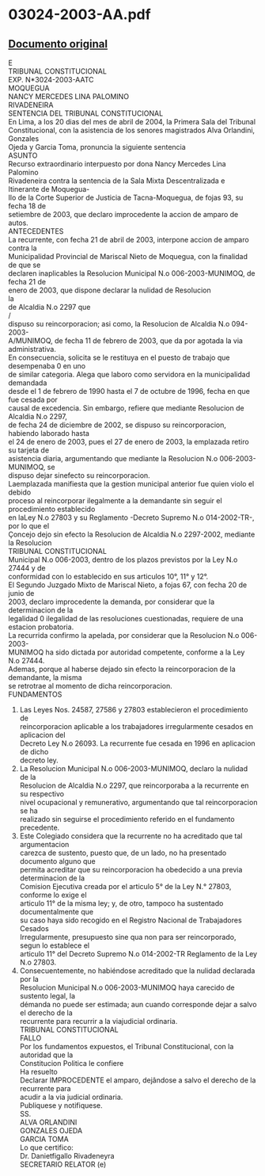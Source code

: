 
03024-2003-AA.pdf
=================
  
[Documento original](https://tc.gob.pe/jurisprudencia/2004/03024-2003-AA.pdf)  
---  
E  
TRIBUNAL CONSTITUCIONAL  
EXP. N*3024-2003-AATC  
MOQUEGUA  
NANCY MERCEDES LINA PALOMINO  
RIVADENEIRA  
SENTENCIA DEL TRIBUNAL CONSTITUCIONAL  
En Lima, a los 20 dias del mes de abril de 2004, la Primera Sala del Tribunal  
Constitucional, con la asistencia de los senores magistrados Alva Orlandini, Gonzales  
Ojeda y Garcia Toma, pronuncia la siguiente sentencia  
ASUNTO  
Recurso extraordinario interpuesto por dona Nancy Mercedes Lina Palomino  
Rivadeneira contra la sentencia de la Sala Mixta Descentralizada e Itinerante de Moquegua-  
Ilo de la Corte Superior de Justicia de Tacna-Moquegua, de fojas 93, su fecha 18 de  
setiembre de 2003, que declaro improcedente la accion de amparo de autos.  
ANTECEDENTES  
La recurrente, con fecha 21 de abril de 2003, interpone accion de amparo contra la  
Municipalidad Provincial de Mariscal Nieto de Moquegua, con la finalidad de que se  
declaren inaplicables la Resolucion Municipal N.o 006-2003-MUNIMOQ, de fecha 21 de  
enero de 2003, que dispone declarar la nulidad de Resolucion  
la  
de Alcaldia N.o 2297 que  
/  
dispuso su reincorporacion; asi como, la Resolucion de Alcaldia N.o 094-2003-  
A/MUNIMOQ, de fecha 11 de febrero de 2003, que da por agotada la via administrativa.  
En consecuencia, solicita se le restituya en el puesto de trabajo que desempenaba 0 en uno  
de similar categoria. Alega que laboro como servidora en la municipalidad demandada  
desde el 1 de febrero de 1990 hasta el 7 de octubre de 1996, fecha en que fue cesada por  
causal de excedencia. Sin embargo, refiere que mediante Resolucion de Alcaldia N.o 2297,  
de fecha 24 de diciembre de 2002, se dispuso su reincorporacion, habiendo laborado hasta  
el 24 de enero de 2003, pues el 27 de enero de 2003, la emplazada retiro su tarjeta de  
asistencia diaria, argumentando que mediante la Resolucion N.o 006-2003-MUNIMOQ, se  
dispuso dejar sinefecto su reincorporacion.  
Laemplazada manifiesta que la gestion municipal anterior fue quien violo el debido  
proceso al reincorporar ilegalmente a la demandante sin seguir el procedimiento establecido  
en laLey N.o 27803 y su Reglamento -Decreto Supremo N.o 014-2002-TR-, por lo que el  
Çoncejo dejo sin efecto la Resolucion de Alcaldia N.o 2297-2002, mediante la Resolucion  
TRIBUNAL CONSTITUCIONAL  
Municipal N.o 006-2003, dentro de los plazos previstos por la Ley N.o 27444 y de  
conformidad con lo establecido en sus articulos 10°, 11° y 12°.  
El Segundo Juzgado Mixto de Mariscal Nieto, a fojas 67, con fecha 20 de junio de  
2003, declaro improcedente la demanda, por considerar que la determinacion de la  
legalidad 0 ilegalidad de las resoluciones cuestionadas, requiere de una estacion probatoria.  
La recurrida confirmo la apelada, por considerar que la Resolucion N.o 006-2003-  
MUNIMOQ ha sido dictada por autoridad competente, conforme a la Ley N.o 27444.  
Ademas, porque al haberse dejado sin efecto la reincorporacion de la demandante, la misma  
se retrotrae al momento de dicha reincorporacion.  
FUNDAMENTOS  
1. Las Leyes Nos. 24587, 27586 y 27803 establecieron el procedimiento de  
reincorporacion aplicable a los trabajadores irregularmente cesados en aplicacion del  
Decreto Ley N.o 26093. La recurrente fue cesada en 1996 en aplicacion de dicho  
decreto ley.  
2. La Resolucion Municipal N.o 006-2003-MUNIMOQ, declaro la nulidad de la  
Resolucion de Alcaldia N.o 2297, que reincorporaba a la recurrente en su respectivo  
nivel ocupacional y remunerativo, argumentando que tal reincorporacion se ha  
realizado sin seguirse el procedimiento referido en el fundamento precedente.  
3. Este Colegiado considera que la recurrente no ha acreditado que tal argumentacion  
carezca de sustento, puesto que, de un lado, no ha presentado documento alguno que  
permita acreditar que su reincorporacion ha obedecido a una previa determinacion de la  
Comision Ejecutiva creada por el articulo 5° de la Ley N.° 27803, conforme lo exige el  
articulo 11° de la misma ley; y, de otro, tampoco ha sustentado documentalmente que  
su caso haya sido recogido en el Registro Nacional de Trabajadores Cesados  
Irregularmente, presupuesto sine qua non para ser reincorporado, segun lo establece el  
articulo 11° del Decreto Supremo N.o 014-2002-TR Reglamento de la Ley N.o 27803.  
4. Consecuentemente, no habiéndose acreditado que la nulidad declarada por la  
Resolucion Municipal N.o 006-2003-MUNIMOQ haya carecido de sustento legal, la  
démanda no puede ser estimada; aun cuando corresponde dejar a salvo el derecho de la  
recurrente para recurrir a la viajudicial ordinaria.  
TRIBUNAL CONSTITUCIONAL  
FALLO  
Por los fundamentos expuestos, el Tribunal Constitucional, con la autoridad que la  
Constitucion Politica le confiere  
Ha resuelto  
Declarar IMPROCEDENTE el amparo, dejândose a salvo el derecho de la recurrente para  
acudir a la via judicial ordinaria.  
Publiquese y notifiquese.  
SS.  
ALVA ORLANDINI  
GONZALES OJEDA  
GARCIA TOMA  
Lo que certifico:  
Dr. Danietfigallo Rivadeneyra  
SECRETARIO RELATOR (e)